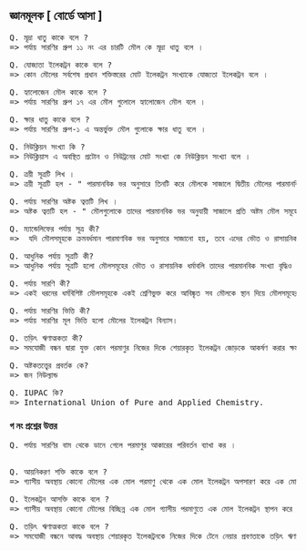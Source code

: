 ## জ্ঞানমূলক [ বোর্ডে আসা ]

<pre>
Q. মূদ্রা ধাতু কাকে বলে ?
=> পর্যায় সারণির গ্রুপ ১১ নং এর চারটি মৌল কে মূদ্রা ধাতু বলে ।
</pre>
<pre>
Q. যোজ্যতা ইলেকট্রন কাকে বলে ?
=> কোন মৌলের সর্বশেষ প্রধান শক্তিস্তরের মোট ইলেকট্রন সংখ্যাকে যোজ্যতা ইলেকট্রন বলে ।
</pre>
<pre>
Q. হ্যালোজেন মৌল কাকে বলে ?
=> পর্যায় সারণির গ্রুপ ১৭ এর মৌল গুলোলে হ্যালোজেন মৌল বলে ।
</pre>
<pre>
Q. ক্ষার ধাতু কাকে বলে ?
=> পর্যায় সারণির গ্রুপ-১ এ অন্তর্ভুক্ত মৌল গুলোকে ক্ষার ধাতু বলে ।
</pre>
<pre>
Q. নিউক্লিয়ন সংখ্যা কি ?
=> নিউক্লিয়াস এ অবস্থিত প্রটোন ও নিউট্রনের মোট সংখ্যা কে নিউক্লিয়ন সংখ্যা বলে ।
</pre>
<pre>
Q. ত্রয়ী সূত্রটি লিখ ।
=> ত্রয়ী সূত্রটি হল - " পারমানবিক ভর অনুসারে তিনটি করে মৌলকে সাজালে দ্বিতীয় মৌলের পারমানবিক ভর প্রথম ও তৃতীয় মৌলের পারমাণবিক ভরের যোগফলের অর্ধেক বা তার কাছাকাছি "
</pre>
<pre>
Q. পর্যায় সারণির অষ্টক ত্বত্তটি লিখ ।
=> অষ্টক ত্বত্তটি হল - " মৌলগুলোকে তাদের পারমানবিক ভর অনুযায়ী সাজালে প্রতি অষ্টম মৌল সমূহের ধর্মের মিল দেখা যায় "
</pre>

<pre>
Q. ম্যান্ডেলিফের পর্যায় সূত্র কী? 
=>  যদি মৌলসমূহকে ক্রমবর্ধমান পারমাণবিক ভর অনুসারে সাজানো হয়, তবে এদের ভৌত ও রাসায়নিক ধর্মাবলি পর্যায় ক্রমে  আবর্তিত হয়।
</pre>

<pre>
Q. আধুনিক পর্যায় সূত্রটি কী? 
=> আধুনিক পর্যায় সূত্রটি হলো মৌলসমূহের ভৌত ও রাসায়নিক ধর্মাবলি তাদের পারমানবিক সংখ্যা বৃদ্ধিও সাথে  পর্যায় ক্রমে  আবর্তিত হয়।
</pre>

<pre>
Q. পর্যায় সারণি কী? 
=> একই ধরনের ধর্মবিশিষ্ট মৌলসমূহকে একই শ্রেণিভুক্ত করে আবিষ্কৃত সব মৌলকে স্থান দিয়ে মৌলসমূহের যে সারণি  প্রচলিত তাকে পর্যায় সারণি বলে।
</pre>

<pre>
Q. পর্যায় সারণির ভিত্তি কী? 
=> পর্যায় সারণির মূল ভিত্তি হলো মৌলের ইলেকট্রন বিন্যাস।
</pre>
<pre>
Q. তড়িৎ ঋণাত্মকতা কী?
=> সমযোজী বন্ধন দ্বারা যুক্ত কোন পরমাণুর নিজের দিকে শেয়ারকৃত ইলেকট্রন জোড়কে আকর্ষণ করার ক্ষমতাকে সংশ্লিষ্ট মৌলের তড়িৎ ঋণাত্মকতা বলে।
</pre>
<pre>
Q. অষ্টকতত্ত্বের প্রবর্তক কে?   
=> জন নিউল্যান্ড
</pre>

<pre>
Q. IUPAC কি?
=> International Union of Pure and Applied Chemistry. 
</pre>

### গ নং প্রশ্নের উত্তর

<pre>
Q. পর্যায় সারণির বাম থেকে ডানে গেলে পরমাণুর আকারের পরিবর্তন ব্যাখা কর ।

</pre>

<pre>
Q. আয়নিকরণ শক্তি কাকে বলে ?
=> গ্যাসীয় অবস্থায় কোনো মৌলের এক মোল পরমাণু থেকে এক মোল ইলেকট্রন অপসারণ করে এক মোল ধনাত্মক আয়নে পরিণত করতে যে পরিমাণ শক্তির প্রয়োজন তাকে ঐ মৌলের আয়নিকরণ শক্তি(Ionization energy) বলে।
</pre>
<pre>
Q. ইলেকট্রন আসক্তি কাকে বলে ?
=> গ্যাসীয় অবস্থায় কোনো মৌলের বিচ্ছিন্ন এক মোল গ্যাসীয় পরমাণুতে এক মোল ইলেকট্রন স্থাপন করে ঋণাত্মক আয়নে পরিণত করতে যে শক্তি নির্গত হয় তাকে ঐ মৌলের ইলেকট্রন আসক্তি (Electron Affinity) বলে।
</pre>

<pre>
Q. তড়িৎ ঋণাত্মকতা কাকে বলে ?
=> সমযোজী বন্ধনে আবদ্ধ অবস্থায় শেয়ারকৃত ইলেকট্রনকে নিজের দিকে টেনে নেয়ার প্রবণতাকে তড়িৎ ঋণাত্মকতা (Electronegativity) বলে।
</pre>


